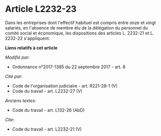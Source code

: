 # Article L2232-23

Dans les entreprises dont l'effectif habituel est compris entre onze et vingt salariés, en l'absence de membre élu de la
délégation du personnel du comité social et économique, les dispositions des articles L. 2232-21 et L. 2232-22 s'appliquent.

**Liens relatifs à cet article**

_Modifié par_:

  - Ordonnance n°2017-1385 du 22 septembre 2017 - art. 8

_Cité par_:

  - Code de l'organisation judiciaire - art. R221-28-1 (V)
  - Code du travail - art. L2232-27 (V)

_Anciens textes_:

  - Code du travail - art. L132-26 (AbD)

_Cite_:

  - Code du travail - art. L2232-21 (V)
